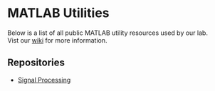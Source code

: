 # MATLAB Utilities
Below is a list of all public MATLAB utility resources used by our lab.\
Vist our [wiki](https://github.com/nmcl-marquette/matlab-utils/wiki) for more information.

## Repositories
- [Signal Processing](https://github.com/nmcl-marquette/matlab-utils-sigproc)


